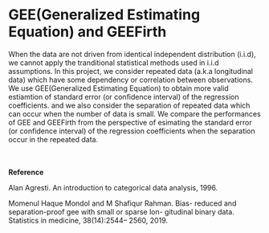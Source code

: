 GEE(Generalized Estimating Equation) and GEEFirth
======================================================

When the data are not driven from identical independent distribution (i.i.d), we cannot apply the tranditional statistical methods used in i.i.d assumptions.
In this project, we consider repeated data (a.k.a longitudinal data) which have some dependency or correlation between observations. We use GEE(Generalized Estimating Equation) to obtain more valid estiamtion of standard error (or confidence interval) of the regression coefficients. and we also consider the separation of repeated data which can occur when the number of data is small. We compare the performances of GEE and GEEFirth from the perspective of esimating the standard error (or confidence interval) of the regression coefficients when the separation occur in the repeated data.  
<br>
<br>
  
**Reference**

Alan Agresti. An introduction to categorical data analysis, 1996.


Momenul Haque Mondol and M Shafiqur Rahman. Bias-
reduced and separation-proof gee with small or sparse lon-
gitudinal binary data. Statistics in medicine, 38(14):2544–
2560, 2019.

